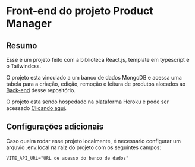 # Front-end do projeto Product Manager

## Resumo
Esse é um projeto feito com a biblioteca React.js, template em typescript e o Tailwindcss.

O projeto esta vinculado a um banco de dados MongoDB e acessa uma tabela para a criação, edição, remoção e leitura de produtos alocados ao [Back-end](https://github.com/TarcisioDamascena/React-Product-Manager-Apllication/tree/main/ReactTest%20Back-End) desse repositório.

O projeto esta sendo hospedado na plataforma Heroku e pode ser acessado [Clicando aqui](https://desafio-react-jr.herokuapp.com/).

## Configurações adicionais
Caso queira rodar esse projeto localmente, é necessario configurar um arquvio .env.local na raiz do projeto com os seguintes campos:

```
VITE_API_URL="URL de acesso do banco de dados"
```
